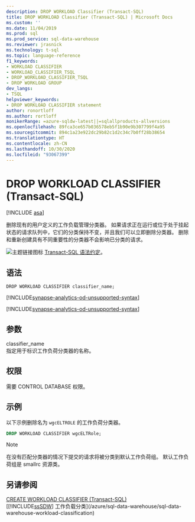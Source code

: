 ```yaml
---
description: DROP WORKLOAD Classifier (Transact-SQL)
title: DROP WORKLOAD Classifier (Transact-SQL) | Microsoft Docs
ms.custom: ''
ms.date: 11/04/2019
ms.prod: sql
ms.prod_service: sql-data-warehouse
ms.reviewer: jrasnick
ms.technology: t-sql
ms.topic: language-reference
f1_keywords:
- WORKLOAD CLASSIFIER
- WORKLOAD_CLASSIFIER_TSQL
- DROP_WORKLOAD_CLASSIFIER_TSQL
- DROP WORKLOAD GROUP
dev_langs:
- TSQL
helpviewer_keywords:
- DROP WORKLOAD CLASSIFIER statement
author: ronortloff
ms.author: rortloff
monikerRange: =azure-sqldw-latest||=sqlallproducts-allversions
ms.openlocfilehash: 89fca3ce657b036578eb5f1b90e9b307799f4a95
ms.sourcegitcommit: 894c1a23e922dc29b82c1d2c34c7b0ff28b38654
ms.translationtype: HT
ms.contentlocale: zh-CN
ms.lasthandoff: 10/30/2020
ms.locfileid: "93067399"
---
```

# <a name="drop-workload-classifier-transact-sql"></a>DROP WORKLOAD CLASSIFIER (Transact-SQL)

[!INCLUDE [asa](../../includes/applies-to-version/asa.md)]

删除现有的用户定义的工作负载管理分类器。  如果请求正在运行或位于处于挂起状态的请求队列中，它们的分类保持不变，并且我们可以立即删除分类器。 删除和重新创建具有不同重要性的分类器不会影响已分类的请求。
  
![主题链接图标](../../database-engine/configure-windows/media/topic-link.gif "“主题链接”图标") [Transact-SQL 语法约定](../../t-sql/language-elements/transact-sql-syntax-conventions-transact-sql.md)。  
  
## <a name="syntax"></a>语法  

```syntaxsql
DROP WORKLOAD CLASSIFIER classifier_name;
```
[!INCLUDE[synapse-analytics-od-unsupported-syntax](../../includes/synapse-analytics-od-unsupported-syntax.md)]

[!INCLUDE[synapse-analytics-od-unsupported-syntax](../../includes/synapse-analytics-od-unsupported-syntax.md)]

## <a name="arguments"></a>参数

classifier_name  
指定用于标识工作负荷分类器的名称。
  
## <a name="permissions"></a>权限

需要 CONTROL DATABASE 权限。  
  
## <a name="examples"></a>示例

以下示例删除名为 `wgcELTROLE` 的工作负荷分类器。  

```sql
DROP WORKLOAD CLASSIFIER wgcELTRole;
```

> [!NOTE]
> 在没有匹配分类器的情况下提交的请求将被分类到默认工作负荷组。  默认工作负荷组是 smallrc 资源类。
  
## <a name="see-also"></a>另请参阅

[CREATE WORKLOAD CLASSIFIER &#40;Transact-SQL&#41;](../../t-sql/statements/create-workload-classifier-transact-sql.md)</br>
[[!INCLUDE[ssSDW](../../includes/sssdwfull-md.md)] 工作负载分类](/azure/sql-data-warehouse/sql-data-warehouse-workload-classification)
